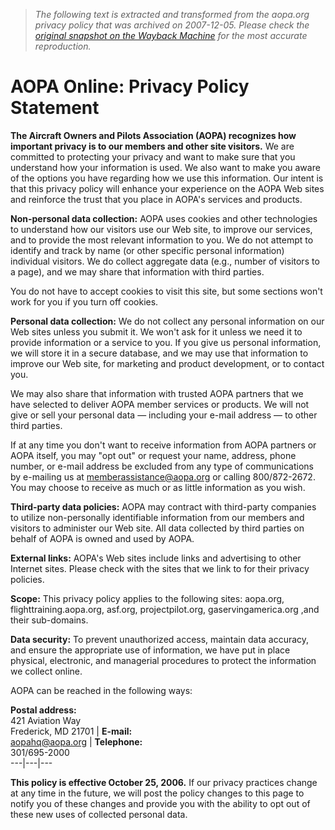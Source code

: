 > *The following text is extracted and transformed from the aopa.org privacy policy that was archived on 2007-12-05. Please check the [original snapshot on the Wayback Machine](https://web.archive.org/web/20071205215222id_/http%3A//www.aopa.org/privacy_policy.html) for the most accurate reproduction.*

# AOPA Online: Privacy Policy Statement

**The Aircraft Owners and Pilots Association (AOPA) recognizes how important privacy is to our members and other site visitors.** We are committed to protecting your privacy and want to make sure that you understand how your information is used. We also want to make you aware of the options you have regarding how we use this information. Our intent is that this privacy policy will enhance your experience on the AOPA Web sites and reinforce the trust that you place in AOPA's services and products.

**Non-personal data collection:** AOPA uses cookies and other technologies to understand how our visitors use our Web site, to improve our services, and to provide the most relevant information to you. We do not attempt to identify and track by name (or other specific personal information) individual visitors. We do collect aggregate data (e.g., number of visitors to a page), and we may share that information with third parties.

You do not have to accept cookies to visit this site, but some sections won't work for you if you turn off cookies.

**Personal data collection:** We do not collect any personal information on our Web sites unless you submit it. We won't ask for it unless we need it to provide information or a service to you. If you give us personal information, we will store it in a secure database, and we may use that information to improve our Web site, for marketing and product development, or to contact you.

We may also share that information with trusted AOPA partners that we have selected to deliver AOPA member services or products. We will not give or sell your personal data — including your e-mail address — to other third parties.

If at any time you don't want to receive information from AOPA partners or AOPA itself, you may "opt out" or request your name, address, phone number, or e-mail address be excluded from any type of communications by e-mailing us at [memberassistance@aopa.org](mailto:memberassistance@aopa.org) or calling 800/872-2672. You may choose to receive as much or as little information as you wish.

**Third-party data policies:** AOPA may contract with third-party companies to utilize non-personally identifiable information from our members and visitors to administer our Web site. All data collected by third parties on behalf of AOPA is owned and used by AOPA.

**External links:** AOPA's Web sites include links and advertising to other Internet sites. Please check with the sites that we link to for their privacy policies.

**Scope:** This privacy policy applies to the following sites: aopa.org, flighttraining.aopa.org, asf.org, projectpilot.org, gaservingamerica.org ,and their sub-domains.

**Data security:** To prevent unauthorized access, maintain data accuracy, and ensure the appropriate use of information, we have put in place physical, electronic, and managerial procedures to protect the information we collect online.

AOPA can be reached in the following ways:

**Postal address:**  
421 Aviation Way  
Frederick, MD 21701 | **E-mail:**  
[aopahq@aopa.org](mailto:aopahq@aopa.org) | **Telephone:**  
301/695-2000  
---|---|---  
  
**This policy is effective October 25, 2006.** If our privacy practices change at any time in the future, we will post the policy changes to this page to notify you of these changes and provide you with the ability to opt out of these new uses of collected personal data.
